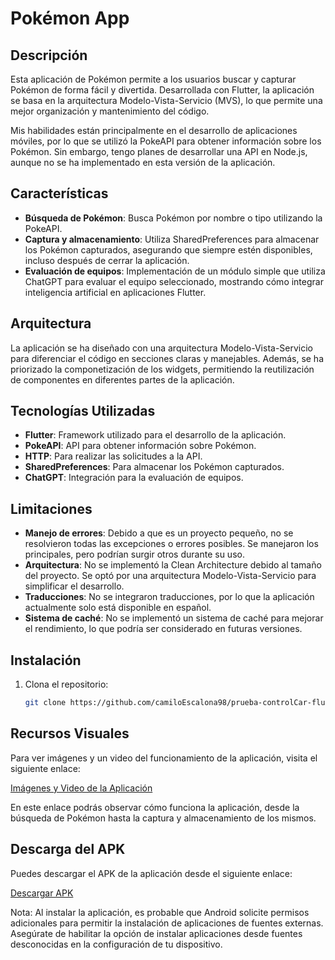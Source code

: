 # Pokémon App

## Descripción

Esta aplicación de Pokémon permite a los usuarios buscar y capturar Pokémon de forma fácil y divertida. Desarrollada con Flutter, la aplicación se basa en la arquitectura Modelo-Vista-Servicio (MVS), lo que permite una mejor organización y mantenimiento del código.

Mis habilidades están principalmente en el desarrollo de aplicaciones móviles, por lo que se utilizó la PokeAPI para obtener información sobre los Pokémon. Sin embargo, tengo planes de desarrollar una API en Node.js, aunque no se ha implementado en esta versión de la aplicación.

## Características

- **Búsqueda de Pokémon**: Busca Pokémon por nombre o tipo utilizando la PokeAPI.
- **Captura y almacenamiento**: Utiliza SharedPreferences para almacenar los Pokémon capturados, asegurando que siempre estén disponibles, incluso después de cerrar la aplicación.
- **Evaluación de equipos**: Implementación de un módulo simple que utiliza ChatGPT para evaluar el equipo seleccionado, mostrando cómo integrar inteligencia artificial en aplicaciones Flutter.

## Arquitectura

La aplicación se ha diseñado con una arquitectura Modelo-Vista-Servicio para diferenciar el código en secciones claras y manejables. Además, se ha priorizado la componetización de los widgets, permitiendo la reutilización de componentes en diferentes partes de la aplicación.

## Tecnologías Utilizadas

- **Flutter**: Framework utilizado para el desarrollo de la aplicación.
- **PokeAPI**: API para obtener información sobre Pokémon.
- **HTTP**: Para realizar las solicitudes a la API.
- **SharedPreferences**: Para almacenar los Pokémon capturados.
- **ChatGPT**: Integración para la evaluación de equipos.

## Limitaciones

- **Manejo de errores**: Debido a que es un proyecto pequeño, no se resolvieron todas las excepciones o errores posibles. Se manejaron los principales, pero podrían surgir otros durante su uso.
- **Arquitectura**: No se implementó la Clean Architecture debido al tamaño del proyecto. Se optó por una arquitectura Modelo-Vista-Servicio para simplificar el desarrollo.
- **Traducciones**: No se integraron traducciones, por lo que la aplicación actualmente solo está disponible en español.
- **Sistema de caché**: No se implementó un sistema de caché para mejorar el rendimiento, lo que podría ser considerado en futuras versiones.


## Instalación

1. Clona el repositorio:
   ```bash
   git clone https://github.com/camiloEscalona98/prueba-controlCar-flutter.git

## Recursos Visuales

Para ver imágenes y un video del funcionamiento de la aplicación, visita el siguiente enlace:

[Imágenes y Video de la Aplicación](https://drive.google.com/drive/folders/1mfkhh9GMPHC_Vtn6u4UxYcrF__tx0eoh?usp=sharing)

En este enlace podrás observar cómo funciona la aplicación, desde la búsqueda de Pokémon hasta la captura y almacenamiento de los mismos.

## Descarga del APK

Puedes descargar el APK de la aplicación desde el siguiente enlace:

[Descargar APK](https://drive.google.com/drive/folders/1HaRsiMjhDuZeYuyPsC2QaEAIHkDmGkgy?usp=sharing)

Nota: Al instalar la aplicación, es probable que Android solicite permisos adicionales para permitir la instalación de aplicaciones de fuentes externas. Asegúrate de habilitar la opción de instalar aplicaciones desde fuentes desconocidas en la configuración de tu dispositivo.
